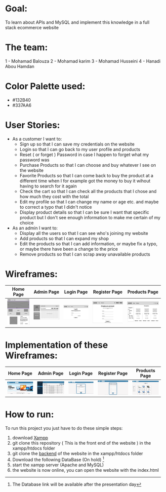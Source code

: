 # Goal:

To learn about APIs and MySQL and implement this knowledge in a full stack ecommerce website

# The team:

1 - Mohamad Balouza
2 - Mohamad karim
3 - Mohamad Husseini
4 - Hanadi Abou Hamdan

# Color Palette used:

- #132B40
- #337AA6

# User Stories:

- As a customer I want to:
    - Sign up so that I can save my credentials on the website
    - Login so that I can go back to my user profile and products
    - Reset ( or forget ) Password in case I happen to forget what my password was
    - Purchase Products so that I can choose and buy whatever I see on the website
    - Favorite Products so that I can come back to buy the product at a different time when I for example got the money to buy it wihout having to search for it again
    - Check the cart so that I can check all the products that I chose and how much they cost with the total
    - Edit my profile so that I can change my name or age etc. and maybe to correct a typo that I didn't notice
    - Display product details so that I can be sure I want that specific product but I don't see enough information to make me certain of my choice
- As an admin I want to:
    - Display all the users so that I can see who's joining my website
    - Add products so that I can expand my shop
    - Edit the products so that I can add information, or maybe fix a typo, or maybe there have been a change to the price
    - Remove products so that I can scrap away unavailable products

# Wireframes:

| Home Page | Admin Page | Login Page | Register Page | Products Page |
| ----------- | ----------- | ----------- | ----------- | ----------- |
| ![Home Page](./images/Wireframes/Homepage.png) | ![Admin Page](./images/Wireframes/Adminpage.png) | ![Login Page](./images/Wireframes/Loginpage.png) | ![Register Page](./images/Wireframes/Registerpage.png) | ![Products Page](./images/Wireframes/Productspage.png)

# Implementation of these Wireframes:

| Home Page | Admin Page | Login Page | Register Page | Products Page |
| ----------- | ----------- | ----------- | ----------- | ----------- |
| ![Home Page](./images/Implementation/Homepage.png) | ![Admin Page](./images/Implementation/Adminpage.png) | ![Login Page](./images/Implementation/Loginpage.png) | ![Register Page](./images/Implementation/Registerpage.png) | ![Products Page](./images/Implementation/Productspage.png)

# How to run:

To run this project you just have to do these simple steps:

1. download [Xampp](https://www.apachefriends.org/download.html)
2. git clone this repository ( This is the front end of the website ) in the xampp/htdocs folder
3. git clone the [backend](https://github.com/mohamad-kareem/-Full-Stack-E-commerce--back-end-) of the website in the xampp/htdocs folder
4. Download the following DataBase (On hold) [^1]
5. start the xampp server (Apache and MySQL)
6. the website is now online, you can open the website with the index.html

[^1]: The Database link will be available after the presentation day